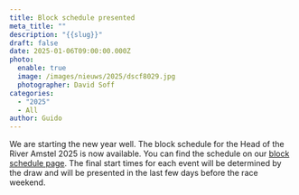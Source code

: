 ```yaml
---
title: Block schedule presented
meta_title: ""
description: "{{slug}}"
draft: false
date: 2025-01-06T09:00:00.000Z
photo:
  enable: true
  image: /images/nieuws/2025/dscf8029.jpg
  photographer: David Soff
categories:
  - "2025"
  - All
author: Guido
---
```

We are starting the new year well. The block schedule for the Head of the River Amstel 2025 is now available. You can find the schedule on our [block schedule page](../../deelnemers/tijdschema/). The final start times for each event will be determined by the draw and will be presented in the last few days before the race weekend.